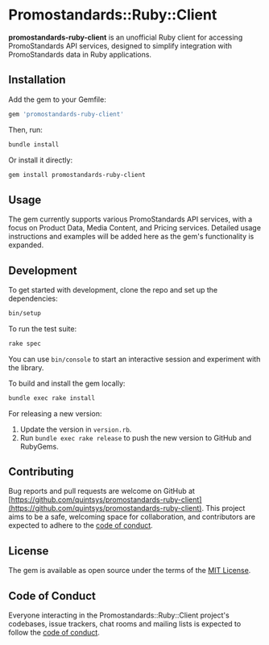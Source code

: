 # Promostandards::Ruby::Client

**promostandards-ruby-client** is an unofficial Ruby client for accessing
PromoStandards API services, designed to simplify integration with
PromoStandards data in Ruby applications.

## Installation

Add the gem to your Gemfile:

```ruby
gem 'promostandards-ruby-client'
```

Then, run:

```bash
bundle install
```

Or install it directly:

```bash
gem install promostandards-ruby-client
```

## Usage

The gem currently supports various PromoStandards API services, with a focus on
Product Data, Media Content, and Pricing services. Detailed usage instructions
and examples will be added here as the gem's functionality is expanded.

## Development

To get started with development, clone the repo and set up the dependencies:

```bash
bin/setup
```

To run the test suite:

```bash
rake spec
```

You can use `bin/console` to start an interactive session and experiment with
the library.

To build and install the gem locally:

```bash
bundle exec rake install
```

For releasing a new version:

1. Update the version in `version.rb`.
2. Run `bundle exec rake release` to push the new version to GitHub and
   RubyGems.

## Contributing

Bug reports and pull requests are welcome on GitHub at
[https://github.com/quintsys/promostandards-ruby-client](https://github.com/quintsys/promostandards-ruby-client).
This project aims to be a safe, welcoming space for collaboration, and
contributors are expected to adhere to the
[code of conduct](https://github.com/quintsys/promostandards-ruby-client/blob/main/CODE_OF_CONDUCT.md).

## License

The gem is available as open source under the terms of the
[MIT License](https://opensource.org/licenses/MIT).

## Code of Conduct

Everyone interacting in the Promostandards::Ruby::Client project's codebases,
issue trackers, chat rooms and mailing lists is expected to follow the
[code of conduct](https://github.com/quintsys/promostandards-ruby-client/blob/main/CODE_OF_CONDUCT.md).
